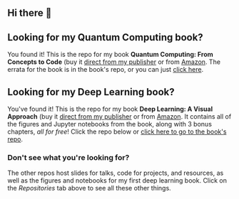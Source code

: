 ## Hi there 👋

## Looking for my Quantum Computing book? 

You found it! This is
the repo for my book **Quantum Computing: From Concepts to Code**
(buy it [direct from my publisher](https://nostarch.com/deep-learning-visual-approach)
or from [Amazon](https://smile.amazon.com/dp/B085BVWXNS). 
The errata for the book is in the book's repo,
or you can just [click here](https://github.com/blueberrymusic/Quantum-Computing-Book/blob/main/QC%20book%20errata.pdf).

## Looking for my Deep Learning book? 

You've found it! This is
the repo for my book **Deep Learning: A Visual Approach** (buy it 
[direct from my publisher](https://nostarch.com/quantum-computing)
or from [Amazon](https://www.amazon.com/dp/1718504004).
It contains all of the figures and Jupyter notebooks from the book, along with 3 bonus chapters, *all for free*! 
Click the repo below or [click here to go to the book's repo](https://github.com/blueberrymusic/Deep-Learning-A-Visual-Approach).

### Don't see what you're looking for?

The other repos host slides for talks, code for projects, and resources, as well as the figures
and notebooks for my first deep learning book. Click on the *Repositories* tab above to see
all these other things.
